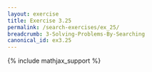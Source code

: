 ```yaml
---
layout: exercise
title: Exercise 3.25
permalink: /search-exercises/ex_25/
breadcrumb: 3-Solving-Problems-By-Searching
canonical_id: ex3.25
---
```


{% include mathjax_support %}
